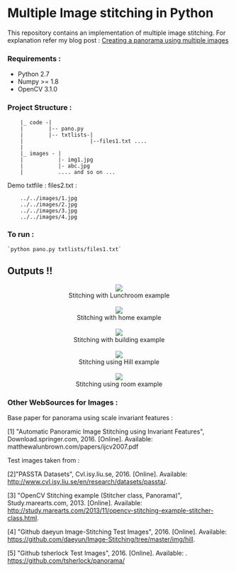 # Multiple Image stitching in Python

This repository contains an implementation of multiple image stitching. For explanation refer my blog post : [Creating a panorama using multiple images](http://kushalvyas.github.io/stitching.html)

### Requirements :

- Python 2.7
- Numpy >= 1.8
- OpenCV 3.1.0


### Project Structure :

		|_ code -|
		|		 |-- pano.py
		|		 |-- txtlists-|
		|		 			  |--files1.txt ....
		|
		|_ images - |
		|			|- img1.jpg
		|			|- abc.jpg
		|			.... and so on ...

Demo txtfile :
files2.txt :

        ../../images/1.jpg
        ../../images/2.jpg
        ../../images/3.jpg
        ../../images/4.jpg

### To run :

    `python pano.py txtlists/files1.txt`


## Outputs !!

<center>
<img src="lunchroom_ultimate.jpg" ><br>
<caption>Stitching with Lunchroom example</caption>
<br><br>
<img src="wd123.jpg" ><br>
<caption>Stitching with home example</caption>
<br><br>
<img src="test.jpg" ><br>
<caption>Stitching with building example</caption>
<br><br>
<img src="test12.jpg"><br>
<caption>Stitching using Hill example</caption>
<br><br>
<img src="test1.jpg" ><br>
<caption>Stitching using room example</caption>
<br>
</center>

### Other WebSources for Images :
Base paper for panorama using scale invariant features :

[1] "Automatic Panoramic Image Stitching using Invariant Features", Download.springer.com, 2016. [Online]. Available: matthewalunbrown.com/papers/ijcv2007.pdf


Test images taken from :

[2]"PASSTA Datasets", Cvl.isy.liu.se, 2016. [Online]. Available: http://www.cvl.isy.liu.se/en/research/datasets/passta/.

[3] "OpenCV Stitching example (Stitcher class, Panorama)", Study.marearts.com, 2013. [Online]. Available: http://study.marearts.com/2013/11/opencv-stitching-example-stitcher-class.html.

[4] "Github daeyun Image-Stitching Test Images", 2016. [Online]. Available: https://github.com/daeyun/Image-Stitching/tree/master/img/hill.

[5] "Github tsherlock Test Images", 2016. [Online]. Available: .  https://github.com/tsherlock/panorama/

